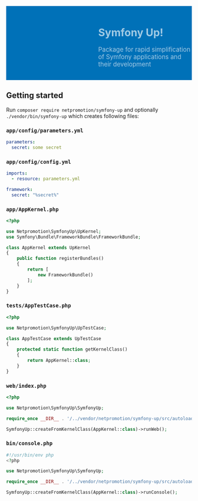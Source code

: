 <div style="background: #0071B8 url('README.header.png') repeat-x 0 0; padding: 0; margin: 0"><div style="background: transparent url('README.logo.png') no-repeat 0 0; height: 201px; padding-left: 250px; color: #A0CAE4; display: table-cell; vertical-align: middle;">
<h1 style="border-width: 0 0 0 0">Symfony Up!</h1>
<p style="font-size: larger;">Package for rapid simplification of Symfony applications and their development</p>
</div></div>


## Getting started

Run `composer require netpromotion/symfony-up` and optionally `./vendor/bin/symfony-up` which creates following files:

### `app/config/parameters.yml`

```yaml
parameters:
  secret: some secret
```

### `app/config/config.yml`

```yaml
imports:
  - resource: parameters.yml

framework:
  secret: "%secret%"
```

### `app/AppKernel.php`

```php
<?php

use Netpromotion\SymfonyUp\UpKernel;
use Symfony\Bundle\FrameworkBundle\FrameworkBundle;

class AppKernel extends UpKernel
{
    public function registerBundles()
    {
        return [
            new FrameworkBundle()
        ];
    }
}
```

### `tests/AppTestCase.php`

```php
<?php

use Netpromotion\SymfonyUp\UpTestCase;

class AppTestCase extends UpTestCase
{
    protected static function getKernelClass()
    {
        return AppKernel::class;
    }
}
```

### `web/index.php`

```php
<?php

use Netpromotion\SymfonyUp\SymfonyUp;

require_once __DIR__ . '/../vendor/netpromotion/symfony-up/src/autoload.php';

SymfonyUp::createFromKernelClass(AppKernel::class)->runWeb();
```

### `bin/console.php`

```php
#!/usr/bin/env php
<?php

use Netpromotion\SymfonyUp\SymfonyUp;

require_once __DIR__ . '/../vendor/netpromotion/symfony-up/src/autoload.php';

SymfonyUp::createFromKernelClass(AppKernel::class)->runConsole();
```
